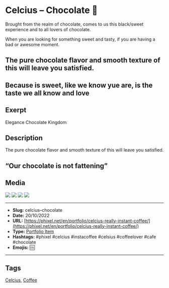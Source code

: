 # Celcius – Chocolate 🍫
Brought from the realm of chocolate, comes to us this black/sweet experience and to all lovers of chocolate.

When you are looking for something sweet and tasty, if you are having a bad or awesome moment.

## The pure chocolate flavor and smooth texture of this will leave you satisfied.

Because is sweet, like we know yue are, is the taste we all know and love
------------
## Exerpt
Elegance Chocolate Kingdom
## Description
The pure chocolate flavor and smooth texture of this will leave you satisfied.
## “Our chocolate is not fattening”
## Media
<img src="media/bf6cae3f/chocolate.gltf">
<img src="media/f24e873c/chocolate.jpg">
<img src="media/1fa1cf49/chocolate.png">
<img src="media/f4dc65fd/chocolate.png">

------------
- **Slug:** celcius–chocolate
- **Date:** 20/10/2022
- **URL:** [https://phixel.net/en/portfolio/celcius-really-instant-coffee/](https://phixel.net/en/portfolio/celcius-really-instant-coffee/)
- **Type:** [Portfolio Item](#portfolio-item)
- **Hashtags:** #phixel #celcius #instacoffee #celsius #coffeelover #cafe #chocolate
- **Emojis:** 🆒

------------
## Tags
[Celcius](#celcius), [Coffee](#coffee)
